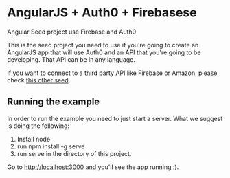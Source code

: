 # AngularJS + Auth0 +  Firebasese
Angular Seed project use Firebase and Auth0

This is the seed project you need to use if you're going to create an AngularJS app that will use Auth0 and an API that you're going to be developing. That API can be in any language.

If you want to connect to a third party API like Firebase or Amazon, please check [this other seed](https://github.com/auth0/auth0-angular/tree/master/examples/widget-with-thirdparty-api).

## Running the example

In order to run the example you need to just start a server. What we suggest is doing the following:

1. Install node
1. run npm install -g serve
1. run serve in the directory of this project.

Go to [http://localhost:3000](http://localhost:3000) and you'll see the app running :).
